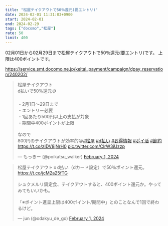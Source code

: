 ```yaml
---
title: "松屋テイクアウトで50％還元(要エントリ)"
date: 2024-02-01 11:31:03+0900
start: 2024-02-01
end: 2024-02-29
tags: ["docomo","松屋"]
rate: 50
limit: 400
---
```


02月01日から02月29日まで松屋テイクアウトで50％還元(要エントリ)です。
上限は400ポイントです。

https://service.smt.docomo.ne.jp/keitai_payment/campaign/dpay_reservation/240202/

<blockquote class="twitter-tweet"><p lang="ja" dir="ltr">松屋テイクアウト<br>d払いで50%還元🪙<br><br>・2月1日～29日まで<br>・エントリー必要<br>・1回あたり500円以上の支払が対象<br>・期間中400ポイントが上限<br><br>なので<br>800円のテイクアウトが効率的😀<a href="https://twitter.com/hashtag/%E6%9D%BE%E5%B1%8B?src=hash&amp;ref_src=twsrc%5Etfw">#松屋</a> <a href="https://twitter.com/hashtag/d%E6%89%95%E3%81%84?src=hash&amp;ref_src=twsrc%5Etfw">#d払い</a> <a href="https://twitter.com/hashtag/%E3%81%8A%E5%BE%97%E6%83%85%E5%A0%B1?src=hash&amp;ref_src=twsrc%5Etfw">#お得情報</a> <a href="https://twitter.com/hashtag/%E3%83%9D%E3%82%A4%E6%B4%BB?src=hash&amp;ref_src=twsrc%5Etfw">#ポイ活</a> <a href="https://twitter.com/hashtag/%E7%AF%80%E7%B4%84?src=hash&amp;ref_src=twsrc%5Etfw">#節約</a><a href="https://t.co/zIDV8jNrH0">https://t.co/zIDV8jNrH0</a> <a href="https://t.co/ClrW3iUzzp">pic.twitter.com/ClrW3iUzzp</a></p>&mdash; もっきー (@poikatsu_walker) <a href="https://twitter.com/poikatsu_walker/status/1753017471295168865?ref_src=twsrc%5Etfw">February 1, 2024</a></blockquote> <script async src="https://platform.twitter.com/widgets.js" charset="utf-8"></script>
<blockquote class="twitter-tweet"><p lang="ja" dir="ltr">松屋テイクアウトｘd払い（dカード設定）で50％ポイント還元。<a href="https://t.co/jcM2a25fTG">https://t.co/jcM2a25fTG</a><br><br>シュクメルリ鍋定食、テイクアウトすると、400ポイント還元か。やってみてもいいかも。<br><br>「※ポイント進呈上限は400ポイント/期間中」とのことなんで1回で終わるけど。</p>&mdash; jun (@odakyu_de_go) <a href="https://twitter.com/odakyu_de_go/status/1752918558655611170?ref_src=twsrc%5Etfw">February 1, 2024</a></blockquote> <script async src="https://platform.twitter.com/widgets.js" charset="utf-8"></script>
